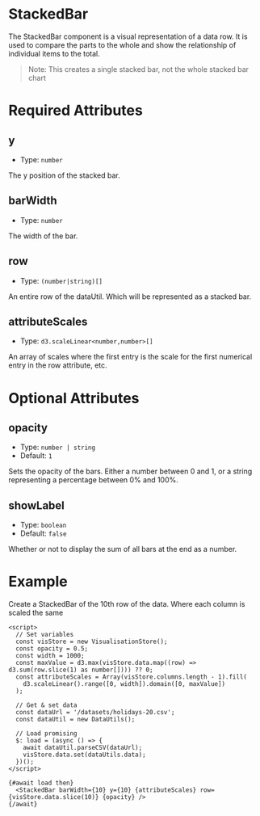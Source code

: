 # StackedBar

The StackedBar component is a visual representation of a data row. It is used to compare the parts to the whole and show the relationship of individual items to the total.

> Note: This creates a single stacked bar, not the whole stacked bar chart

# Required Attributes

## y

- Type: `number`

The y position of the stacked bar.

## barWidth

- Type: `number`

The width of the bar.

## row

- Type: `(number|string)[]`

An entire row of the dataUtil. Which will be represented as a stacked bar.

## attributeScales

- Type: `d3.scaleLinear<number,number>[]`

An array of scales where the first entry is the scale for the first numerical entry in the row attribute, etc.

# Optional Attributes

## opacity

- Type: `number | string`
- Default: `1`

Sets the opacity of the bars. Either a number between 0 and 1, or a string representing a percentage between 0% and 100%.

## showLabel

- Type: `boolean`
- Default: `false`

Whether or not to display the sum of all bars at the end as a number.

# Example

Create a StackedBar of the 10th row of the data. Where each column is scaled the same

```svelte
<script>
  // Set variables
  const visStore = new VisualisationStore();
  const opacity = 0.5;
  const width = 1000;
  const maxValue = d3.max(visStore.data.map((row) => d3.sum(row.slice(1) as number[]))) ?? 0;
  const attributeScales = Array(visStore.columns.length - 1).fill(
    d3.scaleLinear().range([0, width]).domain([0, maxValue])
  );

  // Get & set data
  const dataUrl = '/datasets/holidays-20.csv';
  const dataUtil = new DataUtils();

  // Load promising
  $: load = (async () => {
    await dataUtil.parseCSV(dataUrl);
    visStore.data.set(dataUtils.data);
  })();
</script>

{#await load then}
  <StackedBar barWidth={10} y={10} {attributeScales} row={visStore.data.slice(10)} {opacity} />
{/await}
```
